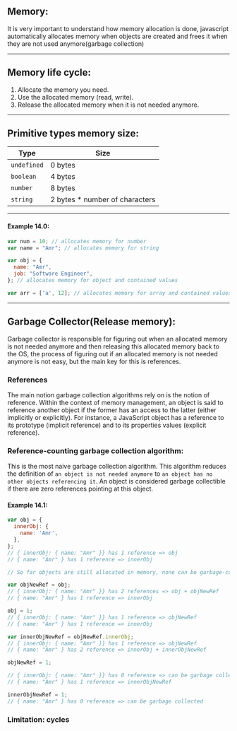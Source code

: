 ## Memory:

It is very important to understand how memory allocation is done, javascript automatically allocates memory when objects are created and frees it when they are not used anymore(garbage collection)

---

## Memory life cycle:

1. Allocate the memory you need.
2. Use the allocated memory (read, write).
3. Release the allocated memory when it is not needed anymore.

---

## Primitive types memory size:

| Type | Size |
|---|---|
|`undefined`| 0 bytes |
|`boolean`| 4 bytes |
|`number`| 8 bytes |
|`string`| 2 bytes * number of characters |

---

#### Example 14.0:

```javascript
var num = 10; // allocates memory for number
var name = "Amr"; // allocates memory for string

var obj = {
  name: "Amr",
  job: "Software Engineer",
}; // allocates memory for object and contained values

var arr = ['a', 12]; // allocates memory for array and contained values
```

---

## Garbage Collector(Release memory):

Garbage collector is responsible for figuring out when an allocated memory is not needed anymore and then releasing this allocated memory back to the OS, the process of figuring out if an allocated memory is not needed anymore is not easy, but the main key for this is references.

### References

The main notion garbage collection algorithms rely on is the notion of reference. Within the context of memory management, an object is said to reference another object if the former has an access to the latter (either implicitly or explicitly). For instance, a JavaScript object has a reference to its prototype (implicit reference) and to its properties values (explicit reference).

### Reference-counting garbage collection algorithm:

This is the most naive garbage collection algorithm. This algorithm reduces the definition of `an object is not needed anymore` to `an object has no other objects referencing it`. An object is considered garbage collectible if there are zero references pointing at this object.

#### Example 14.1:


```javascript
var obj = {
  innerObj: {
    name: 'Amr',
  },
};
// { innerObj: { name: "Amr" }} has 1 reference => obj
// { name: "Amr" } has 1 reference => innerObj

// So far objects are still allocated in memory, none can be garbage-collected

var objNewRef = obj;
// { innerObj: { name: "Amr" }} has 2 references => obj + objNewRef
// { name: "Amr" } has 1 reference => innerObj

obj = 1;
// { innerObj: { name: "Amr" }} has 1 reference => objNewRef
// { name: "Amr" } has 1 reference => innerObj

var innerObjNewRef = objNewRef.innerObj;
// { innerObj: { name: "Amr" }} has 1 reference => objNewRef
// { name: "Amr" } has 2 reference => innerObj + innerObjNewRef

objNewRef = 1;

// { innerObj: { name: "Amr" }} has 0 reference => can be garbage collected
// { name: "Amr" } has 1 reference => innerObjNewRef

innerObjNewRef = 1;
// { name: "Amr" } has 0 reference => can be garbage collected
```

### Limitation: cycles
